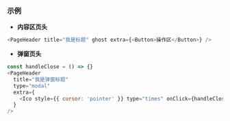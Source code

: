 ### 示例

- **内容区页头**

```js
<PageHeader title="我是标题" ghost extra={<Button>操作区</Button>} />
```

- **弹窗页头**

```js
const handleClose = () => {}
<PageHeader
  title="我是弹窗标题"
  type="modal"
  extra={
    <Ico style={{ cursor: 'pointer' }} type="times" onClick={handleClose} />
  }
/>
```

